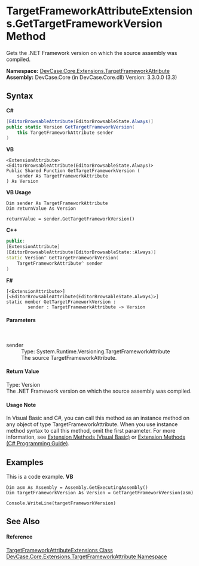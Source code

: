 # TargetFrameworkAttributeExtensions.GetTargetFrameworkVersion Method 
 

Gets the .NET Framework version on which the source assembly was compiled.

**Namespace:**&nbsp;<a href="N_DevCase_Core_Extensions_TargetFrameworkAttribute">DevCase.Core.Extensions.TargetFrameworkAttribute</a><br />**Assembly:**&nbsp;DevCase.Core (in DevCase.Core.dll) Version: 3.3.0.0 (3.3)

## Syntax

**C#**<br />
``` C#
[EditorBrowsableAttribute(EditorBrowsableState.Always)]
public static Version GetTargetFrameworkVersion(
	this TargetFrameworkAttribute sender
)
```

**VB**<br />
``` VB
<ExtensionAttribute>
<EditorBrowsableAttribute(EditorBrowsableState.Always)>
Public Shared Function GetTargetFrameworkVersion ( 
	sender As TargetFrameworkAttribute
) As Version
```

**VB Usage**<br />
``` VB Usage
Dim sender As TargetFrameworkAttribute
Dim returnValue As Version

returnValue = sender.GetTargetFrameworkVersion()
```

**C++**<br />
``` C++
public:
[ExtensionAttribute]
[EditorBrowsableAttribute(EditorBrowsableState::Always)]
static Version^ GetTargetFrameworkVersion(
	TargetFrameworkAttribute^ sender
)
```

**F#**<br />
``` F#
[<ExtensionAttribute>]
[<EditorBrowsableAttribute(EditorBrowsableState.Always)>]
static member GetTargetFrameworkVersion : 
        sender : TargetFrameworkAttribute -> Version 

```


#### Parameters
&nbsp;<dl><dt>sender</dt><dd>Type: System.Runtime.Versioning.TargetFrameworkAttribute<br />The source TargetFrameworkAttribute.</dd></dl>

#### Return Value
Type: Version<br />The .NET Framework version on which the source assembly was compiled.

#### Usage Note
In Visual Basic and C#, you can call this method as an instance method on any object of type TargetFrameworkAttribute. When you use instance method syntax to call this method, omit the first parameter. For more information, see <a href="https://docs.microsoft.com/dotnet/visual-basic/programming-guide/language-features/procedures/extension-methods">Extension Methods (Visual Basic)</a> or <a href="https://docs.microsoft.com/dotnet/csharp/programming-guide/classes-and-structs/extension-methods">Extension Methods (C# Programming Guide)</a>.

## Examples
This is a code example. 
**VB**<br />
``` VB
Dim asm As Assembly = Assembly.GetExecutingAssembly()
Dim targetFrameworkVersion As Version = GetTargetFrameworkVersion(asm)

Console.WriteLine(targetFrameworkVersion)
```


## See Also


#### Reference
<a href="T_DevCase_Core_Extensions_TargetFrameworkAttribute_TargetFrameworkAttributeExtensions">TargetFrameworkAttributeExtensions Class</a><br /><a href="N_DevCase_Core_Extensions_TargetFrameworkAttribute">DevCase.Core.Extensions.TargetFrameworkAttribute Namespace</a><br />